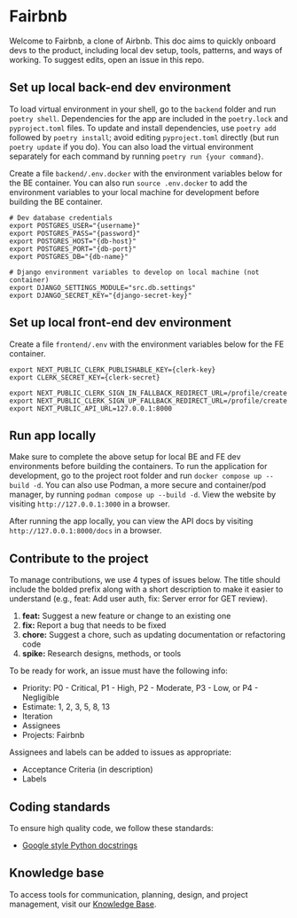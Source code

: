 # Fairbnb
Welcome to Fairbnb, a clone of Airbnb. This doc aims to quickly onboard devs to the product, including local dev setup, tools, patterns, and ways of working. To suggest edits, open an issue in this repo.

## Set up local back-end dev environment
To load virtual environment in your shell, go to the `backend` folder and run `poetry shell`. Dependencies for the app are included in the `poetry.lock` and `pyproject.toml` files. To update and install dependencies, use `poetry add` followed by `poetry install`; avoid editing `pyproject.toml` directly (but run `poetry update` if you do). You can also load the virtual environment separately for each command by running `poetry run {your command}`.

Create a file `backend/.env.docker` with the environment variables below for the BE container. You can also run `source .env.docker` to add the environment variables to your local machine for development before building the BE container.
```
# Dev database credentials
export POSTGRES_USER="{username}"
export POSTGRES_PASS="{password}"
export POSTGRES_HOST="{db-host}"
export POSTGRES_PORT="{db-port}"
export POSTGRES_DB="{db-name}"

# Django environment variables to develop on local machine (not container)
export DJANGO_SETTINGS_MODULE="src.db.settings"
export DJANGO_SECRET_KEY="{django-secret-key}"
```

## Set up local front-end dev environment
Create a file `frontend/.env` with the environment variables below for the FE container.
```
export NEXT_PUBLIC_CLERK_PUBLISHABLE_KEY={clerk-key}
export CLERK_SECRET_KEY={clerk-secret}

export NEXT_PUBLIC_CLERK_SIGN_IN_FALLBACK_REDIRECT_URL=/profile/create
export NEXT_PUBLIC_CLERK_SIGN_UP_FALLBACK_REDIRECT_URL=/profile/create
export NEXT_PUBLIC_API_URL=127.0.0.1:8000
```

## Run app locally
Make sure to complete the above setup for local BE and FE dev environments before building the containers. To run the application for development, go to the project root folder and run `docker compose up --build -d`. You can also use Podman, a more secure and container/pod manager, by running `podman compose up --build -d`. View the website by visiting `http://127.0.0.1:3000` in a browser.

After running the app locally, you can view the API docs by visiting `http://127.0.0.1:8000/docs` in a browser.

## Contribute to the project
To manage contributions, we use 4 types of issues below. The title should include the bolded prefix along with a short description to make it easier to understand (e.g., feat: Add user auth, fix: Server error for GET review).
1. **feat:** Suggest a new feature or change to an existing one
2. **fix:** Report a bug that needs to be fixed
3. **chore:** Suggest a chore, such as updating documentation or refactoring code
4. **spike:** Research designs, methods, or tools

To be ready for work, an issue must have the following info:
- Priority: P0 - Critical, P1 - High, P2 - Moderate, P3 - Low, or P4 - Negligible
- Estimate: 1, 2, 3, 5, 8, 13
- Iteration
- Assignees
- Projects: Fairbnb

Assignees and labels can be added to issues as appropriate:
- Acceptance Criteria (in description)
- Labels

## Coding standards
To ensure high quality code, we follow these standards:
- [Google style Python docstrings](https://sphinxcontrib-napoleon.readthedocs.io/en/latest/example_google.html)

## Knowledge base
To access tools for communication, planning, design, and project management, visit our [Knowledge Base](https://winlin.atlassian.net/wiki/spaces/Fairbnb/overview?homepageId=246579754).
